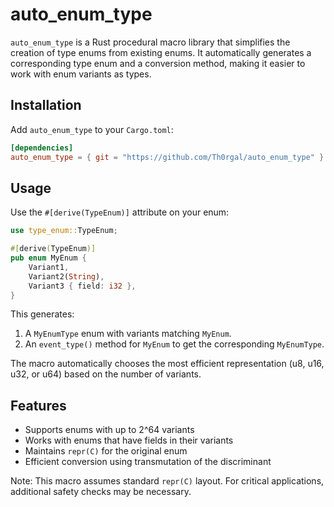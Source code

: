 # auto_enum_type

`auto_enum_type` is a Rust procedural macro library that simplifies the creation of type enums from existing enums. It automatically generates a corresponding type enum and a conversion method, making it easier to work with enum variants as types.

## Installation

Add `auto_enum_type` to your `Cargo.toml`:
```toml
[dependencies]
auto_enum_type = { git = "https://github.com/Th0rgal/auto_enum_type" }
```


## Usage

Use the `#[derive(TypeEnum)]` attribute on your enum:
```rs
use type_enum::TypeEnum;

#[derive(TypeEnum)]
pub enum MyEnum {
    Variant1,
    Variant2(String),
    Variant3 { field: i32 },
}
```

This generates:

1. A `MyEnumType` enum with variants matching `MyEnum`.
2. An `event_type()` method for `MyEnum` to get the corresponding `MyEnumType`.

The macro automatically chooses the most efficient representation (u8, u16, u32, or u64) based on the number of variants.

## Features

- Supports enums with up to 2^64 variants
- Works with enums that have fields in their variants
- Maintains `repr(C)` for the original enum
- Efficient conversion using transmutation of the discriminant

Note: This macro assumes standard `repr(C)` layout. For critical applications, additional safety checks may be necessary.